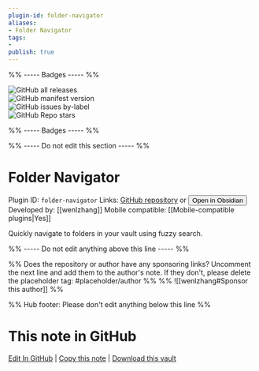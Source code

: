 ```yaml
---
plugin-id: folder-navigator
aliases:
- Folder Navigator
tags: 
- 
publish: true
---
```


%% ----- Badges ----- %%

![GitHub all releases](https://img.shields.io/github/downloads/wenlzhang/obsidian-folder-navigator/total?color=573E7A&logo=github&style=for-the-badge)   
![GitHub manifest version](https://img.shields.io/github/manifest-json/v/wenlzhang/obsidian-folder-navigator?color=573E7A&logo=github&style=for-the-badge)   
![GitHub issues by-label](https://img.shields.io/github/issues/wenlzhang/obsidian-folder-navigator/help%20wanted?color=573E7A&logo=github&style=for-the-badge)   
![GitHub Repo stars](https://img.shields.io/github/stars/wenlzhang/obsidian-folder-navigator?color=573E7A&logo=github&style=for-the-badge)

%% ----- Badges ----- %%

%% ----- Do not edit this section ----- %%

# Folder Navigator

Plugin ID: `folder-navigator`
Links: [GitHub repository](https://github.com/wenlzhang/obsidian-folder-navigator) or [<button id=HH>Open in Obsidian</button>](obsidian://show-plugin?id=folder-navigator)
Developed by: [[wenlzhang]]
Mobile compatible: [[Mobile-compatible plugins|Yes]]

Quickly navigate to folders in your vault using fuzzy search.

%% ----- Do not edit anything above this line ----- %% 

%% Does the repository or author have any sponsoring links? Uncomment the next line and add them to the author's note. If they don't, please delete the placeholder tag: #placeholder/author %%
%% ![[wenlzhang#Sponsor this author]] %%

%% Hub footer: Please don't edit anything below this line %%

# This note in GitHub

<span class="git-footer">[Edit In GitHub](https://github.dev/obsidian-community/obsidian-hub/blob/main/02%20-%20Community%20Expansions/02.05%20All%20Community%20Expansions/Plugins/folder-navigator.md "git-hub-edit-note") | [Copy this note](https://raw.githubusercontent.com/obsidian-community/obsidian-hub/main/02%20-%20Community%20Expansions/02.05%20All%20Community%20Expansions/Plugins/folder-navigator.md "git-hub-copy-note") | [Download this vault](https://github.com/obsidian-community/obsidian-hub/archive/refs/heads/main.zip "git-hub-download-vault") </span>

